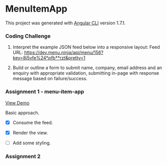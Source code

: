 # MenuItemApp

This project was generated with [Angular CLI](https://github.com/angular/angular-cli) version 1.7.1.


### Coding Challenge
1) Interpret the example JSON feed below into a responsive layout: Feed URL: https://dev.menu.ninja/api/menu/156?key=8j5vfe%24*pfb**rzt&pretty=1

2) Build or outline a form to submit name, company, email address and an enquiry with appropriate validation, submitting in-page with response message based on failure/success.


### Assignment 1 - menu-item-app
[View Demo](https://menu-item-app.herokuapp.com)

Basic approach. 
- [x] Consume the feed.
- [x] Render the view.
- [ ] Add some styling.


### Assignment 2